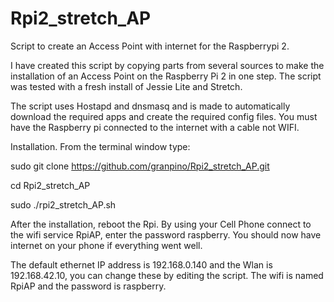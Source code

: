 # Rpi2_stretch_AP
Script to create an Access Point with internet for the Raspberrypi 2. 

I have created this script by copying parts from several sources to make the installation of an Access Point on the Raspberry Pi 2 in one step. The script was tested with a fresh install of Jessie Lite and Stretch.

The script uses Hostapd and dnsmasq and is made to automatically download the required apps and create the required config files. You must have the Raspberry pi connected to the internet with a cable not WIFI.

Installation. From the terminal window type:

sudo git clone https://github.com/granpino/Rpi2_stretch_AP.git

cd Rpi2_stretch_AP

sudo ./rpi2_stretch_AP.sh

After the installation, reboot the Rpi. By using your Cell Phone connect to the wifi service RpiAP, enter the password raspberry. You should now have internet on your phone if everything went well.

The default ethernet IP address is 192.168.0.140 and the Wlan is 192.168.42.10, you can change these by editing the script. The wifi is named RpiAP and the password is raspberry.
